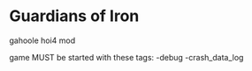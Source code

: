 # Guardians of Iron
 gahoole hoi4 mod

 game MUST be started with these tags: -debug -crash_data_log
